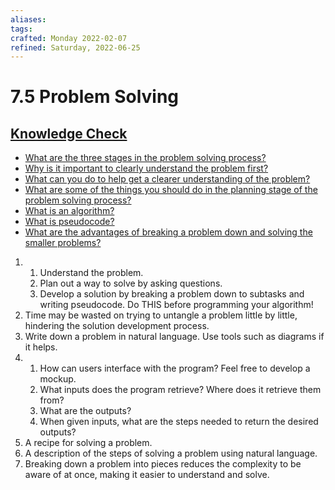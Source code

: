 ```yaml
---
aliases:
tags:
crafted: Monday 2022-02-07
refined: Saturday, 2022-06-25
---
```


# 7.5 Problem Solving

## [Knowledge Check](https://www.theodinproject.com/paths/foundations/courses/foundations/lessons/problem-solving#knowledge-check)

- [What are the three stages in the problem solving process?](https://www.theodinproject.com/paths/foundations/courses/foundations/lessons/problem-solving#problem-solving-stages)
- [Why is it important to clearly understand the problem first?](https://www.theodinproject.com/paths/foundations/courses/foundations/lessons/problem-solving#important-understand-problem)
- [What can you do to help get a clearer understanding of the problem?](https://www.theodinproject.com/paths/foundations/courses/foundations/lessons/problem-solving#help-understand-problem)
- [What are some of the things you should do in the planning stage of the problem solving process?](https://www.theodinproject.com/paths/foundations/courses/foundations/lessons/problem-solving#planning-stage)
- [What is an algorithm?](https://www.theodinproject.com/paths/foundations/courses/foundations/lessons/problem-solving#algorithm)
- [What is pseudocode?](https://www.theodinproject.com/paths/foundations/courses/foundations/lessons/problem-solving#pseudo)
- [What are the advantages of breaking a problem down and solving the smaller problems?](https://www.theodinproject.com/paths/foundations/courses/foundations/lessons/problem-solving#breaking-problem)

1. 1. Understand the problem.
   2. Plan out a way to solve by asking questions.
   3. Develop a solution by breaking a problem down to subtasks and writing pseudocode. Do THIS before programming your algorithm!
2. Time may be wasted on trying to untangle a problem little by little, hindering the solution development process.
3. Write down a problem in natural language. Use tools such as diagrams if it helps.
4. 1. How can users interface with the program? Feel free to develop a mockup.
   2. What inputs does the program retrieve? Where does it retrieve them from?
   3. What are the outputs?
   4. When given inputs, what are the steps needed to return the desired outputs?
5. A recipe for solving a problem.
6. A description of the steps of solving a problem using natural language.
7. Breaking down a problem into pieces reduces the complexity to be aware of at once, making it easier to understand and solve.
